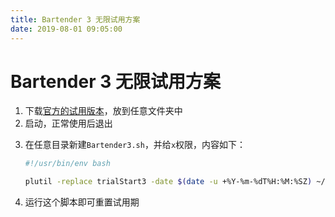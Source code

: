 ```yaml
---
title: Bartender 3 无限试用方案
date: 2019-08-01 09:05:00
---
```


# Bartender 3 无限试用方案
1. 下载[官方的试用版本](https://www.macbartender.com)，放到任意文件夹中
2. 启动，正常使用后退出
<!-- more -->
3. 在任意目录新建`Bartender3.sh`，并给`x`权限，内容如下：
    ```sh
    #!/usr/bin/env bash

    plutil -replace trialStart3 -date $(date -u +%Y-%m-%dT%H:%M:%SZ) ~/Library/Preferences/com.surteesstudios.Bartender.plist
    ```
4. 运行这个脚本即可重置试用期

